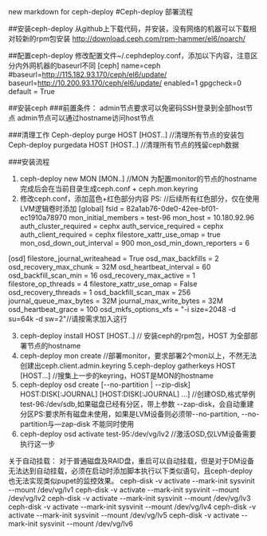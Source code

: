 new markdown for ceph-deploy
#Ceph-deploy 部署流程

##安装ceph-deploy
	从github上下载代码，并安装，没有网络的机器可以下载相对较新的rpm包安装
	http://download.ceph.com/rpm-hammer/el6/noarch/

##配置ceph-deploy
	修改配置文件~/.cephdeploy.conf，添加以下内容，注意区分内外网机器的baseurl不同
[ceph]
name=ceph
#baseurl=http://115.182.93.170/ceph/el6/update/    
baseurl=http://10.200.93.170/ceph/el6/update/
enabled=1
gpgcheck=0
default = True

##安装ceph
###前置条件：
admin节点要求可以免密码SSH登录到全部host节点
admin节点可以通过hostname访问host节点

###清理工作
	Ceph-deploy purge HOST [HOST..] //清理所有节点的安装包
	Ceph-deploy purgedata HOST [HOST..] //清理所有节点的残留ceph数据

###安装流程
1. ceph-deploy new MON [MON..]     //MON 为配置monitor的节点的hostname
	完成后会在当前目录生成ceph.conf + ceph.mon.keyring
2. 修改ceph.conf，添加蓝色+红色部分内容
PS: //后续所有红色部分，仅在使用LVM逻辑卷时添加
	[global]
fsid = 82a1ab76-0de0-42ee-bf01-ec1910a78970
mon_initial_members = test-96
mon_host = 10.180.92.96
auth_cluster_required = cephx
auth_service_required = cephx
auth_client_required = cephx
filestore_xattr_use_omap = true
mon_osd_down_out_interval = 900
mon_osd_min_down_reporters = 6

[osd]
filestore_journal_writeahead = True
osd_max_backfills = 2
osd_recovery_max_chunk = 32M
osd_heartbeat_interval = 60
osd_backfill_scan_min = 16
osd_recovery_max_active = 1
filestore_op_threads = 4
filestore_xattr_use_omap = False
osd_recovery_threads = 1
osd_backfill_scan_max = 256
journal_queue_max_bytes = 32M
journal_max_write_bytes = 32M
osd_heartbeat_grace = 100
osd_mkfs_options_xfs = "-i size=2048 -d su=64k -d sw=2"//请按需求加入这行

3. ceph-deploy install HOST [HOST..] // 安装ceph的rpm包，HOST 为全部部署节点的hostname
4. ceph-deploy mon create   //部署monitor，要求部署2个mon以上，不然无法创建出ceph.client.admin.keyring
5.ceph-deploy gatherkeys HOST [HOST...] //搜集上一步的keyring，HOST是MON的hostname
6. ceph-deploy osd create [--no-partition | --zip-disk] HOST:DISK[:JOURNAL] [HOST:DISK[:JOURNAL] ...] //创建OSD,格式举例test-96:/dev/sdb,如果磁盘已经有分区，带上参数 --zap-disk，会自动重建分区PS:要求所有磁盘未使用，如果是LVM设备则必须带--no-partition, --no-partition与—zap-disk 不能同时使用
7. ceph-deploy osd activate test-95:/dev/vg/lv2 //激活OSD,仅LVM设备需要执行这一步

关于自动挂载：
对于普通磁盘及RAID盘，重启可以自动挂载，但是对于DM设备无法达到自动挂载，必须在启动时添加脚本执行以下类似语句，且ceph-deploy也无法实现类似pupet的监控效果。
ceph-disk -v activate --mark-init sysvinit --mount /dev/vg/lv1
ceph-disk -v activate --mark-init sysvinit --mount /dev/vg/lv2
ceph-disk -v activate --mark-init sysvinit --mount /dev/vg/lv3
ceph-disk -v activate --mark-init sysvinit --mount /dev/vg/lv4
ceph-disk -v activate --mark-init sysvinit --mount /dev/vg/lv5
ceph-disk -v activate --mark-init sysvinit --mount /dev/vg/lv6